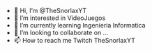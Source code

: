 - 👋 Hi, I’m @TheSnorlaxYT
- 👀 I’m interested in VideoJuegos
- 🌱 I’m currently learning Ingenieria Informatica
- 💞️ I’m looking to collaborate on ...
- 📫 How to reach me Twitch TheSnorlaxYT

<!---
TheSnorlaxYT/TheSnorlaxYT is a ✨ special ✨ repository because its `README.md` (this file) appears on your GitHub profile.
You can click the Preview link to take a look at your changes.
--->
